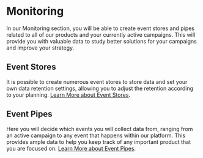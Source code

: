 # Monitoring

In our Monitoring section, you will be able to create event stores and pipes related to all of our products and your currently active campaigns. This will provide you with valuable data to study better solutions for your campaigns and improve your strategy.

## Event Stores

It is possible to create numerous event stores to store data and set your own data retention settings, allowing you to adjust the retention according to your planning. [Learn More about Event Stores](event-stores.md).

## Event Pipes

Here you will decide which events you will collect data from, ranging from an active campaign to any event that happens within our platform. This provides ample data to help you keep track of any important product that you are focused on. [Learn More about Event Pipes](event-pipes.md).
